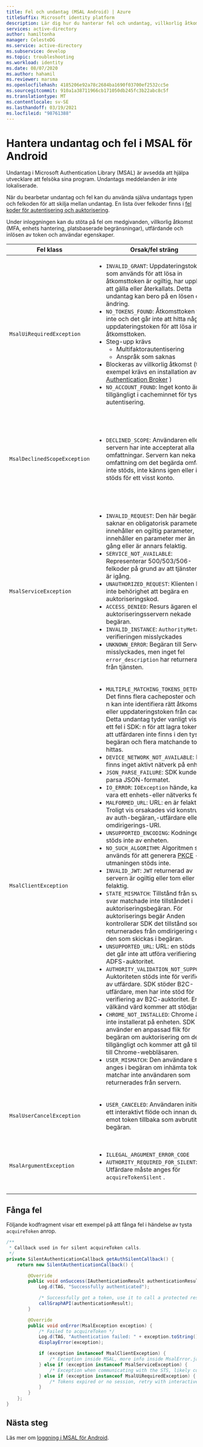 ```yaml
---
title: Fel och undantag (MSAL Android) | Azure
titleSuffix: Microsoft identity platform
description: Lär dig hur du hanterar fel och undantag, villkorlig åtkomst och anspråk på anspråk i MSAL Android-program.
services: active-directory
author: hamiltonha
manager: CelesteDG
ms.service: active-directory
ms.subservice: develop
ms.topic: troubleshooting
ms.workload: identity
ms.date: 08/07/2020
ms.author: hahamil
ms.reviewer: marsma
ms.openlocfilehash: 4185206e92a78c2684ba1690f03700ef2532cc5e
ms.sourcegitcommit: 910a1a38711966cb171050db245fc3b22abc8c5f
ms.translationtype: MT
ms.contentlocale: sv-SE
ms.lasthandoff: 03/19/2021
ms.locfileid: "98761388"
---
```

# <a name="handle-exceptions-and-errors-in-msal-for-android"></a>Hantera undantag och fel i MSAL för Android

Undantag i Microsoft Authentication Library (MSAL) är avsedda att hjälpa utvecklare att felsöka sina program. Undantags meddelanden är inte lokaliserade.

När du bearbetar undantag och fel kan du använda själva undantags typen och felkoden för att skilja mellan undantag.  En lista över felkoder finns i [fel koder för autentisering och auktorisering](reference-aadsts-error-codes.md).

Under inloggningen kan du stöta på fel om medgivanden, villkorlig åtkomst (MFA, enhets hantering, platsbaserade begränsningar), utfärdande och inlösen av token och användar egenskaper.


|Fel klass | Orsak/fel sträng| Så här hanterar du |
|-----------|------------|----------------|
|`MsalUiRequiredException`| <ul><li>`INVALID_GRANT`: Uppdateringstoken som används för att lösa in åtkomsttoken är ogiltig, har upphört att gälla eller återkallats. Detta undantag kan bero på en lösen ords ändring. </li><li>`NO_TOKENS_FOUND`: Åtkomsttoken finns inte och det går inte att hitta någon uppdateringstoken för att lösa in åtkomsttoken.</li> <li>Steg-upp krävs<ul><li>Multifaktorautentisering</li><li>Anspråk som saknas</li></ul></li><li>Blockeras av villkorlig åtkomst (till exempel krävs en installation av [Authentication Broker](./msal-android-single-sign-on.md) )</li><li>`NO_ACCOUNT_FOUND`: Inget konto är tillgängligt i cacheminnet för tyst autentisering.</li></ul> |Anropa `acquireToken()` för att uppmana användaren att ange sitt användar namn och lösen ord och eventuellt godkänna och utföra Multi Factor Authentication.|
|`MsalDeclinedScopeException`|<ul><li>`DECLINED_SCOPE`: Användaren eller servern har inte accepterat alla omfattningar. Servern kan neka en omfattning om det begärda omfånget inte stöds, inte känns igen eller inte stöds för ett visst konto. </li></ul>| Utvecklaren bör bestämma om du vill fortsätta autentiseringen med de beviljade omfattningarna eller avsluta autentiseringsprocessen. Alternativ för att skicka begäran om Hämta token endast för beviljade omfattningar och tillhandahålla tips för vilka behörigheter som har beviljats genom att skicka `silentParametersForGrantedScopes` och anropa `acquireTokenSilent` . |
|`MsalServiceException`|<ul><li>`INVALID_REQUEST`: Den här begäran saknar en obligatorisk parameter, innehåller en ogiltig parameter, innehåller en parameter mer än en gång eller är annars felaktig. </li><li>`SERVICE_NOT_AVAILABLE`: Representerar 500/503/506-felkoder på grund av att tjänsten inte är igång. </li><li>`UNAUTHORIZED_REQUEST`: Klienten har inte behörighet att begära en auktoriseringskod.</li><li>`ACCESS_DENIED`: Resurs ägaren eller auktoriseringsservern nekade begäran.</li><li>`INVALID_INSTANCE`: `AuthorityMetadata` verifieringen misslyckades</li><li>`UNKNOWN_ERROR`: Begäran till Server misslyckades, men inget fel `error_description` har returnerats från tjänsten.</li><ul>| Den här undantags klassen representerar fel vid kommunikation med tjänsten, kan vara från behörighets-eller token-slutpunkterna. MSAL läser fel och error_description från Server svaret. De här felen löses vanligt vis genom att du korrigerar appars konfigurationer i kod eller i registrerings portalen för appen. Sällan ett avbrott i tjänsten kan utlösa den här varningen, som bara kan begränsas genom att vänta på att tjänsten ska återställas.  |
|`MsalClientException`|<ul><li> `MULTIPLE_MATCHING_TOKENS_DETECTED`: Det finns flera cacheposter och SDK: n kan inte identifiera rätt åtkomst eller uppdateringstoken från cachen. Detta undantag tyder vanligt vis på ett fel i SDK: n för att lagra token eller att utfärdaren inte finns i den tysta begäran och flera matchande token hittas. </li><li>`DEVICE_NETWORK_NOT_AVAILABLE`: Det finns inget aktivt nätverk på enheten. </li><li>`JSON_PARSE_FAILURE`: SDK kunde inte parsa JSON-formatet.</li><li>`IO_ERROR`: `IOException` hände, kan vara ett enhets-eller nätverks fel. </li><li>`MALFORMED_URL`: URL: en är felaktig. Troligt vis orsakades vid konstruktion av auth-begäran,-utfärdare eller omdirigerings-URI. </li><li>`UNSUPPORTED_ENCODING`: Kodningen stöds inte av enheten. </li><li>`NO_SUCH_ALGORITHM`: Algoritmen som används för att generera [PKCE](https://tools.ietf.org/html/rfc7636) -utmaningen stöds inte. </li><li>`INVALID_JWT`: `JWT` returnerad av servern är ogiltig eller tom eller felaktig. </li><li>`STATE_MISMATCH`: Tillstånd från svars svar matchade inte tillståndet i auktoriseringsbegäran. För auktoriserings begär Anden kontrollerar SDK det tillstånd som returnerades från omdirigering och den som skickas i begäran. </li><li>`UNSUPPORTED_URL`: URL: en stöds inte, det går inte att utföra verifiering av ADFS-auktoritet. </li><li> `AUTHORITY_VALIDATION_NOT_SUPPORTED`: Auktoriteten stöds inte för verifiering av utfärdare. SDK stöder B2C-utfärdare, men har inte stöd för verifiering av B2C-auktoritet. Endast välkänd värd kommer att stödjas. </li><li>`CHROME_NOT_INSTALLED`: Chrome är inte installerat på enheten. SDK använder en anpassad flik för begäran om auktorisering om det är tillgängligt och kommer att gå tillbaka till Chrome-webbläsaren. </li><li>`USER_MISMATCH`: Den användare som anges i begäran om inhämta token matchar inte användaren som returnerades från servern.</li></ul>|Den här undantags klassen representerar allmänna fel som är lokala i biblioteket. Dessa undantag kan hanteras genom att korrigera begäran.|
|`MsalUserCancelException`|<ul><li>`USER_CANCELED`: Användaren initierade ett interaktivt flöde och innan du tar emot token tillbaka som avbrutit begäran. </li></ul>||
|`MsalArgumentException`|<ul><li>`ILLEGAL_ARGUMENT_ERROR_CODE`</li><li>`AUTHORITY_REQUIRED_FOR_SILENT`: Utfärdare måste anges för `acquireTokenSilent` .</li></ul>|De här felen kan begränsas av utvecklaren som korrigerar argument och säkerställer aktivitet för interaktiv autentisering, motringning för slut för ande, omfattningar och ett konto med ett giltigt ID har angetts.|


## <a name="catching-errors"></a>Fånga fel

Följande kodfragment visar ett exempel på att fånga fel i händelse av tysta `acquireToken` anrop.

```java
/**
 * Callback used in for silent acquireToken calls.
 */
private SilentAuthenticationCallback getAuthSilentCallback() {
    return new SilentAuthenticationCallback() {

        @Override
        public void onSuccess(IAuthenticationResult authenticationResult) {
            Log.d(TAG, "Successfully authenticated");

            /* Successfully got a token, use it to call a protected resource - MSGraph */
            callGraphAPI(authenticationResult);
        }

        @Override
        public void onError(MsalException exception) {
            /* Failed to acquireToken */
            Log.d(TAG, "Authentication failed: " + exception.toString());
            displayError(exception);

            if (exception instanceof MsalClientException) {
                /* Exception inside MSAL, more info inside MsalError.java */
            } else if (exception instanceof MsalServiceException) {
                /* Exception when communicating with the STS, likely config issue */
            } else if (exception instanceof MsalUiRequiredException) {
                /* Tokens expired or no session, retry with interactive */
            }
        }
    };
}
```

## <a name="next-steps"></a>Nästa steg

Läs mer om [loggning i MSAL för Android](msal-logging-android.md).